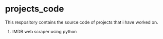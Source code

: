 # projects_code

This respository contains the source code of projects that i have worked on.

1) IMDB web scraper using python
